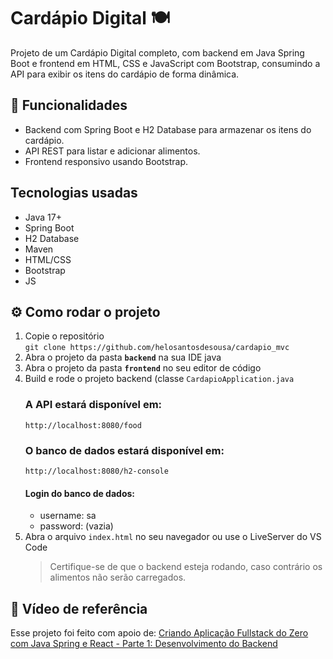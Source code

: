 # Cardápio Digital 🍽️
Projeto de um Cardápio Digital completo, com backend em Java Spring Boot e frontend em HTML, CSS e JavaScript com Bootstrap, consumindo a API para exibir os itens do cardápio de forma dinâmica.

## 📝 Funcionalidades
* Backend com Spring Boot e H2 Database para armazenar os itens do cardápio.
* API REST para listar e adicionar alimentos.
* Frontend responsivo usando Bootstrap.

## Tecnologias usadas
* Java 17+
* Spring Boot
* H2 Database
* Maven
* HTML/CSS
* Bootstrap
* JS

## ⚙️ Como rodar o projeto 
  1. Copie o repositório <br>
   ``` git clone https://github.com/helosantosdesousa/cardapio_mvc ```  
  2. Abra o projeto da pasta **```backend```** na sua IDE java
  3. Abra o projeto da pasta **```frontend```** no seu editor de código
  4. Build e rode o projeto backend (classe ```CardapioApplication.java```
     ### A API estará disponível em:
     ```http://localhost:8080/food ```
     ### O banco de dados estará disponível em:
     ```http://localhost:8080/h2-console ```
     #### Login do banco de dados:
     * username: sa
     * password: (vazia)
  5. Abra o arquivo ```index.html``` no seu navegador ou use o LiveServer do VS Code
     > Certifique-se de que o backend esteja rodando, caso contrário os alimentos não serão carregados.

## 🎥 Vídeo de referência  
Esse projeto foi feito com apoio de:
[Criando Aplicação Fullstack do Zero com Java Spring e React - Parte 1: Desenvolvimento do Backend](https://youtu.be/lUVureR5GqI?si=FxvFIAHM6mgS3_Yu)
